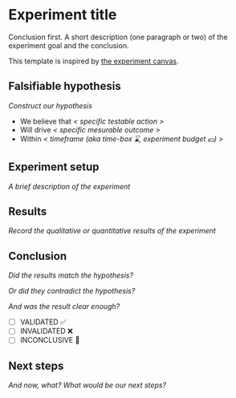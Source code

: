 # Experiment title

Conclusion first. A short description (one paragraph or two) of the experiment goal and the conclusion.

This template is inspired by [the experiment canvas](https://www.designabetterbusiness.tools/tools/experiment-canvas).


## Falsifiable hypothesis

*Construct our hypothesis*

- We believe that *< specific testable action >*
- Will drive *< specific mesurable outcome >*
- Within *< timeframe (aka time-box ⌛️, experiment budget 💵) >*

## Experiment setup

*A brief description of the experiment*

## Results

*Record the qualitative or quantitative results of the experiment*

## Conclusion

*Did the results match the hypothesis?*

*Or did they contradict the hypothesis?*

*And was the result clear enough?*

- [ ] VALIDATED ✅
- [ ] INVALIDATED ❌
- [ ] INCONCLUSIVE 🤷‍

## Next steps

*And now, what? What would be our next steps?*